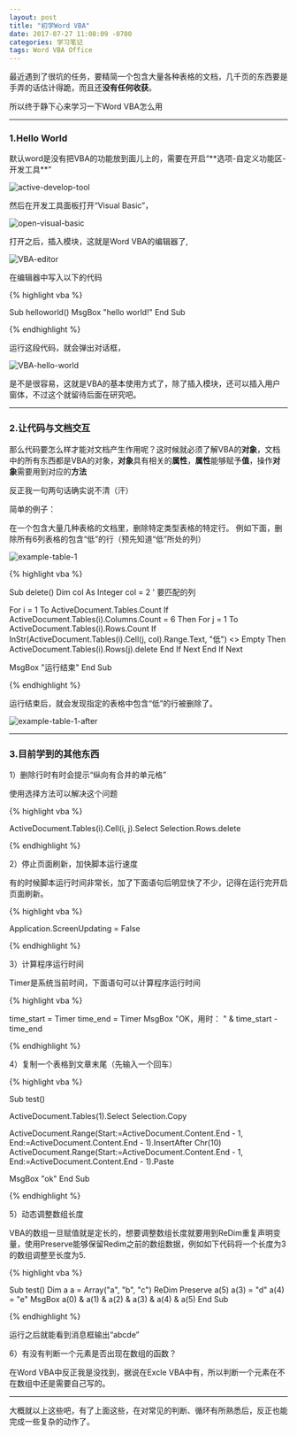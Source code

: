 ```yaml
---
layout: post
title: "初学Word VBA"
date: 2017-07-27 11:08:09 -0700
categories: 学习笔记
tags: Word VBA Office
---
```


最近遇到了很坑的任务，要精简一个包含大量各种表格的文档，几千页的东西要是手弄的话估计得跪，而且还**没有任何收获**。

所以终于静下心来学习一下Word VBA怎么用

---
<h3>1.Hello World</h3>
默认word是没有把VBA的功能放到面儿上的，需要在开启“**选项-自定义功能区-开发工具**”

![active-develop-tool](/images/active-develop-tool.png)

然后在开发工具面板打开“Visual Basic”，

![open-visual-basic](/images/open-visual-basic.png)

打开之后，插入模块，这就是Word VBA的编辑器了,

![VBA-editor](/images/VBA-editor.png)

在编辑器中写入以下的代码

{% highlight vba %}

Sub helloworld()
MsgBox "hello world!"
End Sub

{% endhighlight %}

运行这段代码，就会弹出对话框，

![VBA-hello-world](/images/VBA-hello-world.png)

是不是很容易，这就是VBA的基本使用方式了，除了插入模块，还可以插入用户窗体，不过这个就留待后面在研究吧。

---

<h3>2.让代码与文档交互</h3>

那么代码要怎么样才能对文档产生作用呢？这时候就必须了解VBA的**对象**，文档中的所有东西都是VBA的对象，**对象**具有相关的**属性**，**属性**能够赋予**值**，操作**对象**需要用到对应的**方法**

反正我一句两句话确实说不清（汗）

简单的例子：

在一个包含大量几种表格的文档里，删除特定类型表格的特定行。
例如下面，删除所有6列表格的包含“低”的行（预先知道“低”所处的列）

![example-table-1](/images/example-table-1.png)

{% highlight vba %}

Sub delete()
Dim col As Integer
col = 2 ' 要匹配的列

For i = 1 To ActiveDocument.Tables.Count
    If ActiveDocument.Tables(i).Columns.Count = 6 Then
        For j = 1 To ActiveDocument.Tables(i).Rows.Count
            If InStr(ActiveDocument.Tables(i).Cell(j, col).Range.Text, "低") <> Empty Then
            ActiveDocument.Tables(i).Rows(j).delete
            End If
        Next
    End If
Next

MsgBox "运行结束"
End Sub

{% endhighlight %}

运行结束后，就会发现指定的表格中包含“低”的行被删除了。

![example-table-1-after](/images/example-table-1-after.png)

---

<h3>3.目前学到的其他东西</h3>

1）删除行时有时会提示“纵向有合并的单元格”

使用选择方法可以解决这个问题

{% highlight vba %}

ActiveDocument.Tables(i).Cell(i, j).Select
Selection.Rows.delete

{% endhighlight %}

2）停止页面刷新，加快脚本运行速度

有的时候脚本运行时间非常长，加了下面语句后明显快了不少，记得在运行完开启页面刷新。

{% highlight vba %}

Application.ScreenUpdating = False

{% endhighlight %}

3）计算程序运行时间

Timer是系统当前时间，下面语句可以计算程序运行时间

{% highlight vba %}

time_start = Timer
time_end = Timer
MsgBox "OK，用时： " & time_start - time_end

{% endhighlight %}

4）复制一个表格到文章末尾（先输入一个回车）

{% highlight vba %}

Sub test()

ActiveDocument.Tables(1).Select
Selection.Copy

ActiveDocument.Range(Start:=ActiveDocument.Content.End - 1, End:=ActiveDocument.Content.End - 1).InsertAfter Chr(10)
ActiveDocument.Range(Start:=ActiveDocument.Content.End - 1, End:=ActiveDocument.Content.End - 1).Paste

MsgBox "ok"
End Sub

{% endhighlight %}

5）动态调整数组长度

VBA的数组一旦赋值就是定长的，想要调整数组长度就要用到ReDim重复声明变量，使用Preserve能够保留Redim之前的数组数据，例如如下代码将一个长度为3的数组调整至长度为5.

{% highlight vba %}

Sub test()
Dim a
a = Array("a", "b", "c")
ReDim Preserve a(5)
a(3) = "d"
a(4) = "e"
MsgBox a(0) & a(1) & a(2) & a(3) & a(4) & a(5)
End Sub

{% endhighlight %}

运行之后就能看到消息框输出“abcde”

6）有没有判断一个元素是否出现在数组的函数？

在Word VBA中反正我是没找到，据说在Excle VBA中有，所以判断一个元素在不在数组中还是需要自己写的。

---
大概就以上这些吧，有了上面这些，在对常见的判断、循环有所熟悉后，反正也能完成一些复杂的动作了。